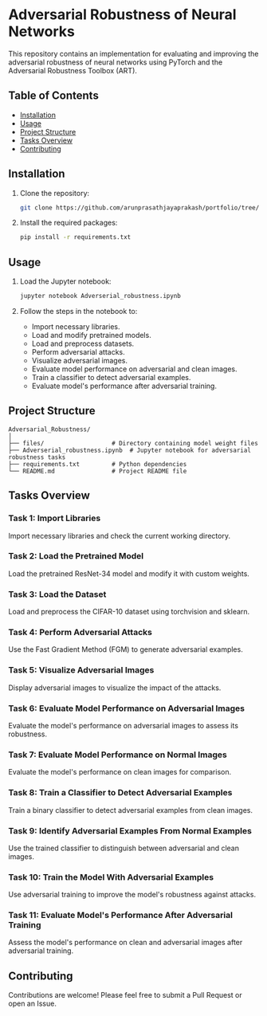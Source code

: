 # Adversarial Robustness of Neural Networks

This repository contains an implementation for evaluating and improving the adversarial robustness of neural networks using PyTorch and the Adversarial Robustness Toolbox (ART).

## Table of Contents

- [Installation](#installation)
- [Usage](#usage)
- [Project Structure](#project-structure)
- [Tasks Overview](#tasks-overview)
- [Contributing](#contributing)

## Installation

1. Clone the repository:

    ```bash
    git clone https://github.com/arunprasathjayaprakash/portfolio/tree/3d42c9587706f96dc323f93e7cd95728fdb35ff3/adversial_robustness
    ```

2. Install the required packages:

    ```bash
    pip install -r requirements.txt
    ```

## Usage

1. Load the Jupyter notebook:

    ```bash
    jupyter notebook Adverserial_robustness.ipynb
    ```

2. Follow the steps in the notebook to:
    - Import necessary libraries.
    - Load and modify pretrained models.
    - Load and preprocess datasets.
    - Perform adversarial attacks.
    - Visualize adversarial images.
    - Evaluate model performance on adversarial and clean images.
    - Train a classifier to detect adversarial examples.
    - Evaluate model's performance after adversarial training.

## Project Structure

```
Adversarial_Robustness/
│
├── files/                   # Directory containing model weight files
├── Adverserial_robustness.ipynb  # Jupyter notebook for adversarial robustness tasks
├── requirements.txt         # Python dependencies
└── README.md                # Project README file
```

## Tasks Overview

### Task 1: Import Libraries

Import necessary libraries and check the current working directory.

### Task 2: Load the Pretrained Model

Load the pretrained ResNet-34 model and modify it with custom weights.

### Task 3: Load the Dataset

Load and preprocess the CIFAR-10 dataset using torchvision and sklearn.

### Task 4: Perform Adversarial Attacks

Use the Fast Gradient Method (FGM) to generate adversarial examples.

### Task 5: Visualize Adversarial Images

Display adversarial images to visualize the impact of the attacks.

### Task 6: Evaluate Model Performance on Adversarial Images

Evaluate the model's performance on adversarial images to assess its robustness.

### Task 7: Evaluate Model Performance on Normal Images

Evaluate the model's performance on clean images for comparison.

### Task 8: Train a Classifier to Detect Adversarial Examples

Train a binary classifier to detect adversarial examples from clean images.

### Task 9: Identify Adversarial Examples From Normal Examples

Use the trained classifier to distinguish between adversarial and clean images.

### Task 10: Train the Model With Adversarial Examples

Use adversarial training to improve the model's robustness against attacks.

### Task 11: Evaluate Model's Performance After Adversarial Training

Assess the model's performance on clean and adversarial images after adversarial training.

## Contributing

Contributions are welcome! Please feel free to submit a Pull Request or open an Issue.


